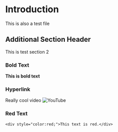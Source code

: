 # Introduction

This is also a test file

## Additional Section Header

This is test section 2

### Bold Text 

**This is bold text**

### Hyperlink

Really cool video ![YouTube](https://www.youtube.com/watch?v=se4v1DSvpKg&list=PLAxJ4-o7ZoPePd9h8xT_Kc38UP_9GHdbk&index=5)

### Red Text

```
<div style="color:red;">This text is red.</div>
```
